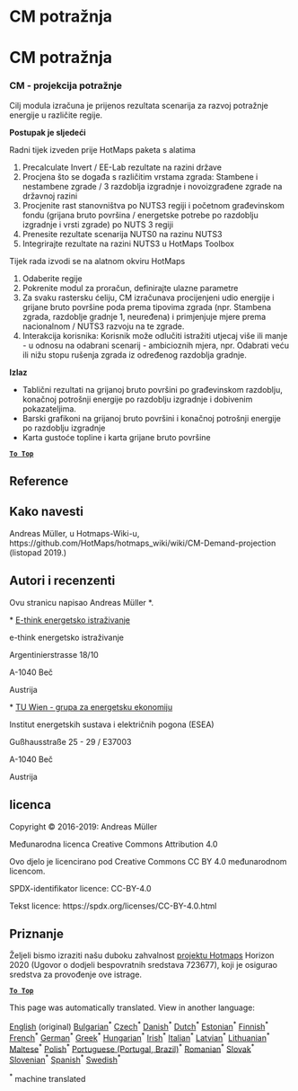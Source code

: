 <h1> <a class="anchor" id="cm-demand-projection" href="#cm-demand-projection"><i class="fa fa-link"></i></a> CM potražnja </h1><h1> <a class="anchor" id="cm-demand-projection" href="#cm-demand-projection"><i class="fa fa-link"></i></a> CM potražnja </h1><h3> <a class="anchor" id="cm---demand-projection" href="#cm---demand-projection"><i class="fa fa-link"></i></a> CM - projekcija potražnje </h3><p> Cilj modula izračuna je prijenos rezultata scenarija za razvoj potražnje energije u različite regije. </p><p> <strong>Postupak je sljedeći</strong> </p><p> Radni tijek izveden prije HotMaps paketa s alatima </p><ol><li> Precalculate Invert / EE-Lab rezultate na razini države </li><li> Procjena što se događa s različitim vrstama zgrada: Stambene i nestambene zgrade / 3 razdoblja izgradnje i novoizgrađene zgrade na državnoj razini </li><li> Procjenite rast stanovništva po NUTS3 regiji i početnom građevinskom fondu (grijana bruto površina / energetske potrebe po razdoblju izgradnje i vrsti zgrade) po NUTS 3 regiji </li><li> Prenesite rezultate scenarija NUTS0 na razinu NUTS3 </li><li> Integrirajte rezultate na razini NUTS3 u HotMaps Toolbox </li></ol><p> Tijek rada izvodi se na alatnom okviru HotMaps </p><ol><li> Odaberite regije </li><li> Pokrenite modul za proračun, definirajte ulazne parametre </li><li> Za svaku rastersku ćeliju, CM izračunava procijenjeni udio energije i grijane bruto površine poda prema tipovima zgrada (npr. Stambena zgrada, razdoblje gradnje 1, neuređena) i primjenjuje mjere prema nacionalnom / NUTS3 razvoju na te zgrade. </li><li> Interakcija korisnika: Korisnik može odlučiti istražiti utjecaj više ili manje - u odnosu na odabrani scenarij - ambicioznih mjera, npr. Odabrati veću ili nižu stopu rušenja zgrada iz određenog razdoblja gradnje. </li></ol><p> <strong>Izlaz</strong> </p><ul><li> Tablični rezultati na grijanoj bruto površini po građevinskom razdoblju, konačnoj potrošnji energije po razdoblju izgradnje i dobivenim pokazateljima. </li><li> Barski grafikoni na grijanoj bruto površini i konačnoj potrošnji energije po razdoblju izgradnje </li><li> Karta gustoće topline i karta grijane bruto površine </li></ul><p><ins> <code><strong><a href="#table-of-contents">To Top</a></strong></code> </ins> </p><h2> <a class="anchor" id="references" href="#references"><i class="fa fa-link"></i></a> Reference </h2><h2> <a class="anchor" id="how-to-cite" href="#how-to-cite"><i class="fa fa-link"></i></a> Kako navesti </h2><p> Andreas Müller, u Hotmaps-Wiki-u, https://github.com/HotMaps/hotmaps_wiki/wiki/CM-Demand-projection (listopad 2019.) </p><h2> <a class="anchor" id="authors-and-reviewers" href="#authors-and-reviewers"><i class="fa fa-link"></i></a> Autori i recenzenti </h2><p> Ovu stranicu napisao Andreas Müller *. </p><p> * <a href="http://www.e-think.ac.at">E-think energetsko istraživanje</a> </p><p> e-think energetsko istraživanje </p><p> Argentinierstrasse 18/10 </p><p> A-1040 Beč </p><p> Austrija </p><p> * <a href="http://www.eeg.tuwien.ac.at">TU Wien - grupa za energetsku ekonomiju</a> </p><p> Institut energetskih sustava i električnih pogona (ESEA) </p><p> Gußhausstraße 25 - 29 / E37003 </p><p> A-1040 Beč </p><p> Austrija </p><h2> <a class="anchor" id="license" href="#license"><i class="fa fa-link"></i></a> licenca </h2><p> Copyright © 2016-2019: Andreas Müller </p><p> Međunarodna licenca Creative Commons Attribution 4.0 </p><p> Ovo djelo je licencirano pod Creative Commons CC BY 4.0 međunarodnom licencom. </p><p> SPDX-identifikator licence: CC-BY-4.0 </p><p> Tekst licence: https://spdx.org/licenses/CC-BY-4.0.html </p><h2> <a class="anchor" id="acknowledgement" href="#acknowledgement"><i class="fa fa-link"></i></a> Priznanje </h2><p> Željeli bismo izraziti našu duboku zahvalnost <a href="https://www.hotmaps-project.eu">projektu Hotmaps</a> Horizon 2020 (Ugovor o dodjeli bespovratnih sredstava 723677), koji je osigurao sredstva za provođenje ove istrage. </p><p><ins> <code><strong><a href="#table-of-contents">To Top</a></strong></code> </ins> </p>
<!--- THIS IS A SUPER UNIQUE IDENTIFIER -->

This page was automatically translated. View in another language:

[English](../en/CM-Demand-projection) (original) [Bulgarian](../bg/CM-Demand-projection)<sup>\*</sup>  [Czech](../cs/CM-Demand-projection)<sup>\*</sup> [Danish](../da/CM-Demand-projection)<sup>\*</sup> [Dutch](../nl/CM-Demand-projection)<sup>\*</sup> [Estonian](../et/CM-Demand-projection)<sup>\*</sup> [Finnish](../fi/CM-Demand-projection)<sup>\*</sup> [French](../fr/CM-Demand-projection)<sup>\*</sup> [German](../de/CM-Demand-projection)<sup>\*</sup> [Greek](../el/CM-Demand-projection)<sup>\*</sup> [Hungarian](../hu/CM-Demand-projection)<sup>\*</sup> [Irish](../ga/CM-Demand-projection)<sup>\*</sup> [Italian](../it/CM-Demand-projection)<sup>\*</sup> [Latvian](../lv/CM-Demand-projection)<sup>\*</sup> [Lithuanian](../lt/CM-Demand-projection)<sup>\*</sup> [Maltese](../mt/CM-Demand-projection)<sup>\*</sup> [Polish](../pl/CM-Demand-projection)<sup>\*</sup> [Portuguese (Portugal, Brazil)](../pt/CM-Demand-projection)<sup>\*</sup> [Romanian](../ro/CM-Demand-projection)<sup>\*</sup> [Slovak](../sk/CM-Demand-projection)<sup>\*</sup> [Slovenian](../sl/CM-Demand-projection)<sup>\*</sup> [Spanish](../es/CM-Demand-projection)<sup>\*</sup> [Swedish](../sv/CM-Demand-projection)<sup>\*</sup> 

<sup>\*</sup> machine translated

